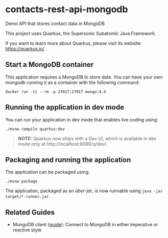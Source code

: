 # contacts-rest-api-mongodb
Demo API that stores contact data in MongoDB

This project uses Quarkus, the Supersonic Subatomic Java Framework.

If you want to learn more about Quarkus, please visit its website: https://quarkus.io/ .

## Start a MongoDB container

This application requires a MongoDB to store date. You can have your own mongodb running it as a container with the following command:

    docker run -ti --rm -p 27017:27017 mongo:4.4

## Running the application in dev mode

You can run your application in dev mode that enables live coding using:
```shell script
./mvnw compile quarkus:dev
```

> **_NOTE:_**  Quarkus now ships with a Dev UI, which is available in dev mode only at http://localhost:8080/q/dev/.

## Packaging and running the application

The application can be packaged using:
```shell script
./mvnw package
```

The application, packaged as an _über-jar_, is now runnable using `java -jar target/*-runner.jar`.

## Related Guides

- MongoDB client ([guide](https://quarkus.io/guides/mongodb)): Connect to MongoDB in either imperative or reactive style
